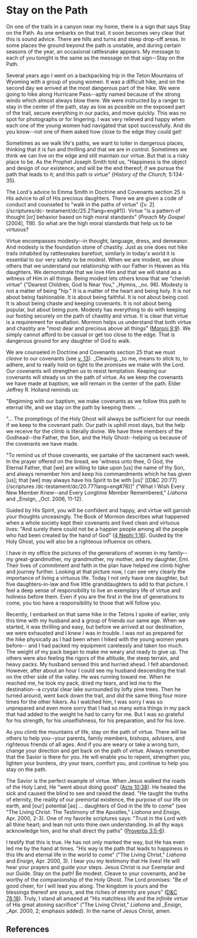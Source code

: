 # Stay on the Path

On one of the trails in a canyon near my home, there is a sign that says Stay
on the Path. As one embarks on that trail, it soon becomes very clear that
this is sound advice. There are hills and turns and steep drop-off areas. In
some places the ground beyond the path is unstable, and during certain seasons
of the year, an occasional rattlesnake appears. My message to each of you
tonight is the same as the message on that sign--Stay on the Path.

Several years ago I went on a backpacking trip in the Teton Mountains of
Wyoming with a group of young women. It was a difficult hike, and on the
second day we arrived at the most dangerous part of the hike. We were going to
hike along Hurricane Pass--aptly named because of the strong winds which
almost always blow there. We were instructed by a ranger to stay in the center
of the path, stay as low as possible on the exposed part of the trail, secure
everything in our packs, and move quickly. This was no spot for photographs or
for lingering. I was very relieved and happy when each one of the young women
had navigated that spot successfully. And do you know--not one of them asked
how close to the edge they could get!

Sometimes as we walk life's paths, we want to loiter in dangerous places,
thinking that it is fun and thrilling and that we are in control. Sometimes we
think we can live on the edge and still maintain our virtue. But that is a
risky place to be. As the Prophet Joseph Smith told us, "Happiness is the
object and design of our existence; and will be the end thereof, if we pursue
the path that leads to it; and this path is virtue" (_History of the Church,_
5:134-35).

The Lord's advice to Emma Smith in Doctrine and Covenants section 25 is His
advice to _all_ of His precious daughters. There we are given a code of
conduct and counseled to "walk in the paths of virtue" ([v. 2](/scriptures/dc-
testament/dc/25.2?lang=eng#1)). Virtue "is a pattern of thought [or] behavior
based on high moral standards" (_Preach My Gospel_ [2004], 118). So what are
the high moral standards that help us to be virtuous?

Virtue encompasses modesty--in thought, language, dress, and demeanor. And
modesty is the foundation stone of chastity. Just as one does not hike trails
inhabited by rattlesnakes barefoot, similarly in today's world it is essential
to our very safety to be modest. When we are modest, we show others that we
understand our relationship with our Father in Heaven as His daughters. We
demonstrate that we love Him and that we will stand as a witness of Him in all
things. Being modest lets others know that we "cherish virtue" ("Dearest
Children, God Is Near You," _Hymns, _no. 96). Modesty is not a matter of being
"hip." It is a matter of the heart and being holy. It is not about being
fashionable. It is about being faithful. It is not about being cool. It is
about being chaste and keeping covenants. It is not about being popular, but
about being pure. Modesty has everything to do with keeping our footing
securely on the path of chastity and virtue. It is clear that virtue is a
requirement for exaltation. Mormon helps us understand that both virtue and
chastity are "most dear and precious above all things" ([Moroni
9:9](/scriptures/bofm/moro/9.9?lang=eng#8)). We simply cannot afford to be
casual or get too close to the edge. That is dangerous ground for any daughter
of God to walk.

We are counseled in Doctrine and Covenants section 25 that we must _cleave_ to
our covenants (see [v. 13](/scriptures/dc-testament/dc/25.13?lang=eng#12)).
_Cleaving, _to me, means to stick to, to adhere, and to really hold on tight
to the promises we make with the Lord. Our covenants will strengthen us to
resist temptation. Keeping our covenants will steady us on the path of virtue.
As we keep the covenants we have made at baptism, we will remain in the center
of the path. Elder Jeffrey R. Holland reminds us:

"Beginning with our baptism, we make covenants as we follow this path to
eternal life, and we stay on the path by keeping them. ...

"... The promptings of the Holy Ghost will always be sufficient for our needs if
we keep to the covenant path. Our path is uphill most days, but the help we
receive for the climb is literally divine. We have three members of the
Godhead--the Father, the Son, and the Holy Ghost--helping us because of the
covenants we have made.

"To remind us of those covenants, we partake of the sacrament each week. In
the prayer offered on the bread, we 'witness unto thee, O God, the Eternal
Father, that [we] are willing to take upon [us] the name of thy Son, and
always remember him and keep his commandments which he has given [us]; that
[we] may always have his Spirit to be with [us]' [[D&amp;C 20:77](/scriptures
/dc-testament/dc/20.77?lang=eng#76)]" ("What I Wish Every New Member Knew--and
Every Longtime Member Remembered," _Liahona_ and _Ensign, _Oct. 2006, 11-12).

Guided by His Spirit, you will be confident and happy, and virtue will garnish
your thoughts unceasingly. The Book of Mormon describes what happened when a
whole society kept their covenants and lived clean and virtuous lives: "And
surely there could not be a happier people among all the people who had been
created by the hand of God" ([4 Nephi
1:16](/scriptures/bofm/4-ne/1.16?lang=eng#15)). Guided by the Holy Ghost, you
will also be a righteous influence on others.

I have in my office the pictures of the generations of women in my family--my
great-grandmother, my grandmother, my mother, and my daughter, Emi. Their
lives of commitment and faith in the plan have helped me climb higher and
journey further. Looking at that picture now, I can see very clearly the
importance of living a virtuous life. Today I not only have one daughter, but
five daughters-in-law and five little granddaughters to add to that picture. I
feel a deep sense of responsibility to live an exemplary life of virtue and
holiness before them. Even if you are the first in the line of generations to
come, you too have a responsibility to those that will follow you.

Recently, I embarked on that same hike in the Tetons I spoke of earlier, only
this time with my husband and a group of friends our same age. When we
started, it was thrilling and easy, but before we arrived at our destination,
we were exhausted and I knew I was in trouble. I was not as prepared for the
hike physically as I had been when I hiked with the young women years before--
and I had packed my equipment carelessly and taken too much. The weight of my
pack began to make me weary and ready to give up. The others were also feeling
the rigors of the altitude, the steep terrain, and heavy packs. My husband
sensed this and hurried ahead. I felt abandoned. However, after about an hour
I could see my husband descending the trail on the other side of the valley.
He was running toward me. When he reached me, he took my pack, dried my tears,
and led me to the destination--a crystal clear lake surrounded by lofty pine
trees. Then he turned around, went back down the trail, and did the same thing
four more times for the other hikers. As I watched him, I was sorry I was so
unprepared and even more sorry that I had so many extra things in my pack that
had added to the weight he had to carry for me. But I was so grateful for his
strength, for his unselfishness, for his preparation, and for his love.

As you climb the mountains of life, stay on the path of virtue. There will be
others to help you--your parents, family members, bishops, advisers, and
righteous friends of all ages. And if you are weary or take a wrong turn,
change your direction and get back on the path of virtue. Always remember that
the Savior is there for you. He will enable you to repent, strengthen you,
lighten your burdens, dry your tears, comfort you, and continue to help you
stay on the path.

The Savior is the perfect example of virtue. When Jesus walked the roads of
the Holy Land, He "went about doing good" ([Acts
10:38](/scriptures/nt/acts/10.38?lang=eng#37)). He healed the sick and caused
the blind to see and raised the dead. "He taught the truths of eternity, the
reality of our premortal existence, the purpose of our life on earth, and
[our] potential [as] ... daughters of God in the life to come" (see "The Living
Christ: The Testimony of the Apostles," _Liahona_ and _Ensign,_ Apr. 2000,
2-3). One of my favorite scriptures says: "Trust in the Lord with all thine
heart; and lean not unto thine own understanding. In all thy ways acknowledge
him, and he shall direct thy paths" ([Proverbs
3:5-6](/scriptures/ot/prov/3.5-6?lang=eng#4)).

I testify that this is true. He has not only marked the way, but He has even
led me by the hand at times. "His way is the path that leads to happiness in
this life and eternal life in the world to come" ("The Living Christ,"
_Liahona_ and _Ensign,_ Apr. 2000, 3). I bear you my testimony that He lives!
He will hear your prayers and guide your steps. Jesus Christ is our Exemplar
and our Guide. Stay on the path! Be modest. Cleave to your covenants, and be
worthy of the companionship of the Holy Ghost. The Lord promises: "Be of good
cheer, for I will lead you along. The kingdom is yours and the blessings
thereof are yours, and the riches of eternity are yours" ([D&amp;C
78:18](/scriptures/dc-testament/dc/78.18?lang=eng#17)). Truly, I stand all
amazed at "His matchless life and the _infinite virtue_ of His great atoning
sacrifice" ("The Living Christ," _Liahona_ and _Ensign, _Apr. 2000, 2;
emphasis added). In the name of Jesus Christ, amen.

## References

